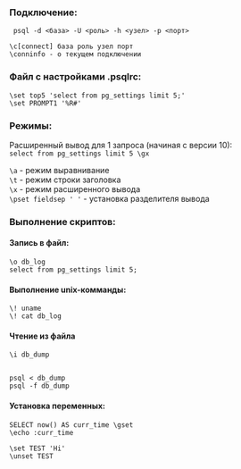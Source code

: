 ### Подключение:  
` psql -d <база> -U <роль> -h <узел> -p <порт>`

```
\c[connect] база роль узел порт  
\conninfo - о текущем подключении  
```

### Файл с настройками .psqlrc:
```
\set top5 'select from pg_settings limit 5;'  
\set PROMPT1 '%R#'  
```

### Режимы:

Расширенный вывод для 1 запроса (начиная с версии 10):  
`select from pg_settings limit 5 \gx`  


`\a` - режим выравнивание  
`\t` - режим строки заголовка  
`\x` - режим расширенного вывода  
`\pset fieldsep ' '` - установка разделителя вывода  


### Выполнение скриптов:  

#### Запись в файл:
```
\o db_log
select from pg_settings limit 5;
```

#### Выполнение unix-комманды:
```
\! uname
\! cat db_log
```

#### Чтение из файла
```
\i db_dump
  

psql < db_dump
psql -f db_dump
```


#### Установка переменных:
```  
SELECT now() AS curr_time \gset
\echo :curr_time
```
  
```
\set TEST 'Hi'
\unset TEST
```
